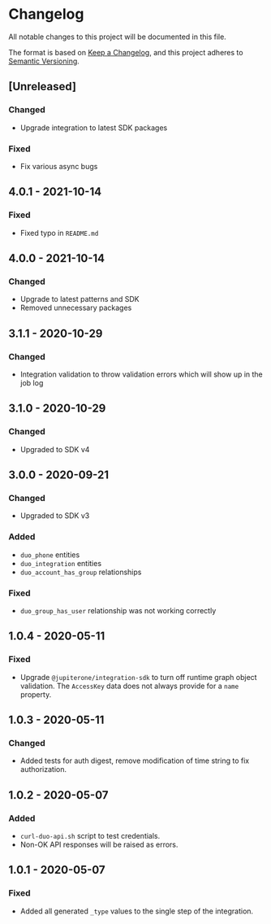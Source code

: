 # Changelog

All notable changes to this project will be documented in this file.

The format is based on [Keep a Changelog](https://keepachangelog.com/en/1.0.0/),
and this project adheres to
[Semantic Versioning](https://semver.org/spec/v2.0.0.html).

## [Unreleased]

### Changed

- Upgrade integration to latest SDK packages

### Fixed

- Fix various async bugs

## 4.0.1 - 2021-10-14

### Fixed

- Fixed typo in `README.md`

## 4.0.0 - 2021-10-14

### Changed

- Upgrade to latest patterns and SDK
- Removed unnecessary packages

## 3.1.1 - 2020-10-29

### Changed

- Integration validation to throw validation errors which will show up in the
  job log

## 3.1.0 - 2020-10-29

### Changed

- Upgraded to SDK v4

## 3.0.0 - 2020-09-21

### Changed

- Upgraded to SDK v3

### Added

- `duo_phone` entities
- `duo_integration` entities
- `duo_account_has_group` relationships

### Fixed

- `duo_group_has_user` relationship was not working correctly

## 1.0.4 - 2020-05-11

### Fixed

- Upgrade `@jupiterone/integration-sdk` to turn off runtime graph object
  validation. The `AccessKey` data does not always provide for a `name`
  property.

## 1.0.3 - 2020-05-11

### Changed

- Added tests for auth digest, remove modification of time string to fix
  authorization.

## 1.0.2 - 2020-05-07

### Added

- `curl-duo-api.sh` script to test credentials.
- Non-OK API responses will be raised as errors.

## 1.0.1 - 2020-05-07

### Fixed

- Added all generated `_type` values to the single step of the integration.
